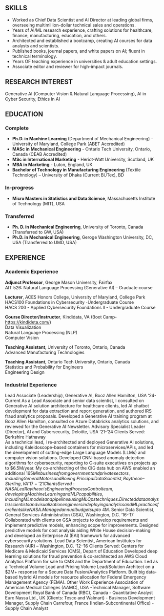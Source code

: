 ## SKILLS
- Worked as Chief Data Scientist and AI Director at leading global firms, overseeing multimillion-dollar technical sales and operations.
- Years of AI/ML research experience, crafting solutions for healthcare, finance, manufacturing, education, and others.
- Architected and established a bootcamp, creating AI courses for data analysts and scientists.
- Published books, journal papers, and white papers on AI; fluent in technical terminology.
- Years OF teaching experience in universities & adult education settings.
- Associate editor and reviewer for high-impact journals.

## RESEARCH INTEREST
Generative AI (Computer Vision & Natural Language Processing), AI in Cyber Security, Ethics in AI

## EDUCATION
### Complete
- **Ph.D. in Machine Learning** (Department of Mechanical Engineering) - University of Maryland, College Park (ABET Accredited)	  									
- **MASc in Mechanical Engineering** - Ontario Tech University, Ontario, Canada (CEAB Accredited)
- **MSc in International Marketing** - Heriot-Watt University, Scotland, UK
- **MBA in Marketing** - Luton, England, UK
- **Bachelor of Technology in Manufacturing Engineering** (Textile Technology) – University of Dhaka (Current BUTex), BD
### In-progress
- **Micro Masters in Statistics and Data Science**, Massachusetts Institute of Technology (MIT), USA
### Transferred
- **Ph. D. in Mechanical Engineering**, University of Toronto, Canada (Transferred to GW, USA)
- **Ph.D. in Mechanical Engineering**, Geroge Washington University, DC, USA (Transferred to UMD, USA)

## EXPERIENCE
### Academic Experience

**Adjunct Professor**, George Mason University, Fairfax				        
AIT 526: Natural Language Processing (Generative AI) – Graduate course				       

**Lecturer**, ACES Honors College, University of Maryland, College Park 		               
HACS100 Foundations in Cybersecurity -Undergraduate Course		             	         	       
HACS 200 - Applied Cybersecurity Foundations II - Undergraduate Course		    	         	       

**Course Director/Instructor**, Kindidata, VA (Boot Camp- https://kindideta.com/) 	                 
Data Visualization								
Natural Language Processing (NLP) 						
Computer Vision 								         

**Teaching Assistant**, University of Toronto, Ontario, Canada					  
Advanced Manufacturing Technologies 								 

**Teaching Assistant**, Ontario Tech University, Ontario, Canada  				  
Statistics and Probability for Engineers							    
Engineering Design										    	

### Industrial Experience
Lead Associate (Leadership), Generative AI, Booz Allen Hamilton, USA    		  ‘24-Current
As a Lead Associate and senior data scientist, I consulted on Generative AI solution architecture for healthcare clients, led AI chatbot development for data extraction and report generation, and authored IRS fraud analytics proposals. Developed a Generative AI training program at Booz Allen Hamilton, consulted on Azure Databricks analytics solutions, and reviewed for the Generative AI Newsletter.
Advisory Specialist Leader (Director), AI and Cybersecurity, Deloitte, USA                                ‘21-‘24 Clients Served: Berkshire Hathaway					 
As a technical lead, I re-architected and deployed Generative AI solutions, including Kaleidoscope-based containers for microservices/APIs, and led the development of cutting-edge Large Language Models (LLMs) and computer vision solutions. Developed CNN-based anomaly detection algorithms for cybersecurity, reporting to C-suite executives on projects up to $6.5M/year. My co-architecting of the CIG data hub on AWS enabled an additional $165M in business from government and private sectors, including General Motors and Boeing.
Principal Data Scientist, Raytheon – Sterling, VA 						           ‘17-‘21
Clients Served: NASA
Led Raytheon's Engineering Process Control team, developing Machine Learning and NLP capabilities, including ML models and pipelines using MLOps techniques. Directed data analysts/scientists and visualization engineers in deploying analytics and ML practices for clients like NASA. Managed annual budgets up to ~$4M.
Senior Data Scientist, General Services Administration (GSA), Washington, D.C. 		           ‘16-‘17
Collaborated with clients on GSA projects to develop requirements and implement predictive models, enhancing scope for improvements. Designed predictive models for cost analysis aiding White House decision-making and developed an Enterprise AI (EAI) framework for advanced cybersecurity solutions.
Lead Data Scientist, American Institutes for Research (AIR) – Washington, D.C. 		           ‘12-‘16
Clients Served: Centers for Medicare & Medicaid Services (CMS), Depart of Education
Developed deep learning solutions for fraud prevention & co-architected an AWS Cloud Analytics Platform for sale to CMS and the Department of Education. Led as a Technical Volume Lead and Pricing Volume Lead/Solution Architect on a $2M+ response for a Secure Data Fusion/Analytics Platform. Built big data-based hybrid AI models for resource allocation for Federal Emergency Management Agency (FEMA). 
Other Work Experience
Association of American Medical Colleges (AAMC), USA -Technical Manager, Software Development
Royal Bank of Canada (RBC), Canada - Quantitative Analyst
Euro Nassa Ltd., UK (Clients: Tesco and Walmart) - Business Development Manager, Supply Chain
Carrefour, France (Indian-Subcontinental Office) - Supply Chain Analyst
